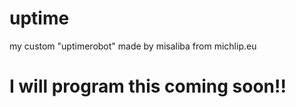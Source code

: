 # uptime
my custom "uptimerobot" made by misaliba from michlip.eu

<h1>I will program this coming soon!!</h1>
